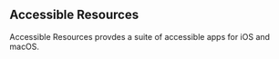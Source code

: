 ## Accessible Resources

Accessible Resources provdes a suite of accessible apps for iOS and macOS.

